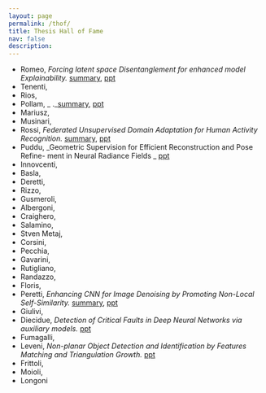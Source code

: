 ```yaml
---
layout: page
permalink: /thof/
title: Thesis Hall of Fame
nav: false
description: 
---
```




* Romeo, _Forcing latent space Disentanglement for enhanced model Explainability._ [summary](https://www.dropbox.com/scl/fi/a11svgvqudkv9aeh6ggvi/Thesis.pdf?rlkey=wjknv1flrybvm3nkxbo5em1ub&dl=0), [ppt](https://www.dropbox.com/scl/fi/leotn6igx7hj4e83c4oal/slides-Federico-Romeo_final.pptx?rlkey=ihwklfqdreundl8t7f4ey7fl6&dl=0)
* Tenenti, 
* Rios, 
* Pollam, _ ._[summary](https://www.dropbox.com/scl/fi/ife0gfspea8i6spdtq6ph/pollam_giovanni_battista_executive_summary.pdf?rlkey=qlnyot9b1zehdr5nmol5cl8gt&dl=0), [ppt](https://www.dropbox.com/scl/fi/re9kl5wwp93o0yc86h4gb/Pollam_Presentazione_Tesi.pptx?rlkey=epyhbbmopf5k1z80e2h27ool4&dl=0)
* Mariusz, 
* Musinari, 
* Rossi, _Federated Unsupervised Domain Adaptation for Human Activity Recognition._ [summary](https://www.dropbox.com/scl/fi/ns78ye2bczh8gpam7qjma/Executive_Summary___Rossi_Giorgio.pdf?rlkey=m77rr0tq7ms0ytc7j9r86yct4&dl=0), [ppt](https://www.dropbox.com/scl/fi/kr6836ljfbktgw7z4hpie/Presentazione-Tesi-Rossi-Giorgio.pptx?rlkey=nhlt0drqqlgoim0d4jrjesu52&dl=0)
* Puddu, _Geometric Supervision for Efficient Reconstruction and Pose Refine- ment in Neural Radiance Fields
_ [ppt](https://www.dropbox.com/scl/fi/kawfljy558gcdl8ajhesi/nerf_executive_summary_19_09.pdf?rlkey=wokvaxpl3mgktqfiyuxw6f7r9&dl=0)
* Innovcenti, 
* Basla, 
* Deretti, 
* Rizzo, 
* Gusmeroli, 
* Albergoni, 
* Craighero, 
* Salamino, 
* Stven Metaj, 
* Corsini, 
* Pecchia, 
* Gavarini, 
* Rutigliano, 
* Randazzo, 
* Floris,
* Peretti, _Enhancing CNN for Image Denoising by Promoting Non-Local Self-Similarity._ [summary](https://www.dropbox.com/scl/fi/p4q6nc5ef1itfa4m74zvw/executive_summary.pdf?rlkey=lbf0qkobwp7192m1k0m88f7v6&dl=0), [ppt]()
* Giulivi, 
* Diecidue, _Detection of Critical Faults in Deep Neural Networks via auxiliary models._  [ppt](https://www.dropbox.com/scl/fi/8onpcqkxe17jzxnuzjdiv/Detection-of-Critical-Faults-in-Deep-Neural-Networks-1.pdf?rlkey=rjngpe1xjyif9eqk0e6wy2nz6&dl=0) 
* Fumagalli, 
* Leveni, _Non-planar Object Detection and Identification by Features Matching and Triangulation Growth._ [ppt](https://www.dropbox.com/scl/fi/b98pjt6jlsvljnoq83aoa/2018_Thesis_Presentation.pdf?rlkey=ywp4c1gp7pwp290v2q25vq6b3&dl=0)
* Frittoli, 
* Moioli,
*  Longoni



